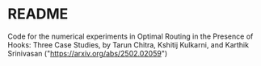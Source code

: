 # README

Code for the numerical experiments in Optimal Routing in the Presence of Hooks: Three Case Studies, by Tarun Chitra, Kshitij Kulkarni, and Karthik Srinivasan ("https://arxiv.org/abs/2502.02059")